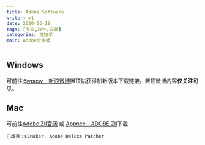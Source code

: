 ```yaml
---
title: Adobe Software
writer: m1
date: 2020-06-18
tags: [专业,软件,安装]
categories: 浊技术
main: Adobe全家桶
---
```


## Windows

可前往[@vposy - 新浪微博](https://www.weibo.com/vposy)置顶帖获得船新版本下载链接。置顶微博内容**仅关注**可见。

## Mac

可前往[Adobe ZII官网](https://www.adobezii.com) 或 [Appnee - ADOBE ZII](https://free.appnee.com/adobe-zii/)下载

    已废弃：CCMaker, Adobe Deluxe Patcher
